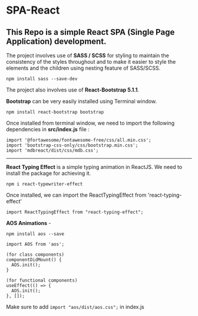 # SPA-React

## This Repo is a simple React SPA (Single Page Application) development.

The project involves use of **SASS / SCSS** for styling to maintain the consistency of the styles throughout and to make it easier to style the elements and the children using nesting feature of SASS/SCSS.

```npm install sass --save-dev```

The project also involves use of **React-Bootstrap 5.1.1**.

**Bootstrap** can be very easily installed using Terminal window.

```npm install react-bootstrap bootstrap```

Once installed from terminal window, we need to import the following dependencies in **src/index.js** file :

```
import '@fortawesome/fontawesome-free/css/all.min.css'; 
import 'bootstrap-css-only/css/bootstrap.min.css'; 
import 'mdbreact/dist/css/mdb.css';
```
---

**React Typing Effect** is a simple typing animation in ReactJS. We need to install the package for achieving it.

```npm i react-typewriter-effect```

Once installed, we can import the ReactTypingEffect from 'react-typing-effect'
```
import ReactTypingEffect from "react-typing-effect";
```

**AOS Animations** -

```npm install aos --save```

```
import AOS from 'aos';

(for class components)
componentDidMount() {
  AOS.init();
}

(for functional components)
useEffect(() => {
  AOS.init();
}, []);
```

Make sure to add ```import "aos/dist/aos.css";``` in index.js
